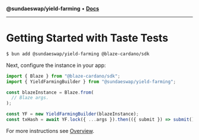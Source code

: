**@sundaeswap/yield-farming** • [**Docs**](globals.md)

***

# Getting Started with Taste Tests

```bash
$ bun add @sundaeswap/yield-farming @blaze-cardano/sdk
```

Next, configure the instance in your app:

```ts
import { Blaze } from "@blaze-cardano/sdk";
import { YieldFarmingBuilder } from "@sundaeswap/yield-farming";

const blazeInstance = Blaze.from(
  // Blaze args.
);

const YF = new YieldFarmingBuilder(blazeInstance);
const txHash = await YF.lock({ ...args }).then(({ submit }) => submit());
```

For more instructions see [Overview](/).
